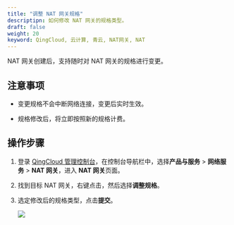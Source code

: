 ```yaml
---
title: "调整 NAT 网关规格"
descriptipn: 如何修改 NAT 网关的规格类型。
draft: false
weight: 20
keyword: QingCloud, 云计算, 青云, NAT网关, NAT
---
```


NAT 网关创建后，支持随时对 NAT 网关的规格进行变更。

## 注意事项

- 变更规格不会中断网络连接，变更后实时生效。

- 规格修改后，将立即按照新的规格计费。

##  操作步骤

1. 登录 [QingCloud 管理控制台](https://console.qingcloud.com/login)，在控制台导航栏中，选择**产品与服务** > **网络服务** > **NAT 网关**，进入 **NAT 网关**页面。

2. 找到目标 NAT 网关，右键点击，然后选择**调整规格**。

3. 选定修改后的规格类型，点击**提交**。

   <img src="../../../_images/mdy_nat_type.png" />

